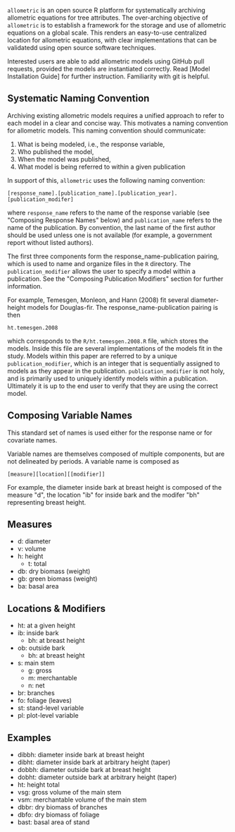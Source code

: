 `allometric` is an open source R platform for systematically archiving 
allometric equations for tree attributes. The over-arching objective of 
`allometric` is to establish a framework for the storage and use of allometric
equations on a global scale. This renders an easy-to-use centralized location
for allometric equations, with clear implementations that can be validatedd
using open source software techniques.

Interested users are able to add allometric models using GitHub pull requests,
provided the models are instantiated correctly. Read [Model Installation Guide]
for further instruction. Familiarity with git is helpful.

## Systematic Naming Convention

Archiving existing allometric models requires a unified approach to refer to
each model in a clear and concise way. This motivates a naming convention for
allometric models. This naming convention should communicate:

1. What is being modeled, i.e., the response variable,
2. Who published the model,
3. When the model was published,
4. What model is being referred to within a given publication

In support of this, `allometric` uses the following naming convention:

`[response_name].[publication_name].[publication_year].[publication_modifer]`

where `response_name` refers to the name of the response variable (see 
"Composing Response Names" below) and `publication_name` refers to the name of
the publication. By convention, the last name of the first author should be 
used unless one is not available (for example, a government report without
listed authors).

The first three components form the response_name-publication pairing, which
is used to name and organize files in the `R` directory. The 
`publication_modifier` allows the user to specify a model within a publication.
See the "Composing Publication Modifiers" section for further information.

For example, Temesgen, Monleon, and Hann (2008) fit several diameter-height
models for Douglas-fir. The response_name-publication pairing is then

`ht.temesgen.2008`

which corresponds to the `R/ht.temesgen.2008.R` file, which stores the models. 
Inside this file are several implementations of the models fit in the study. 
Models within this paper are referred to by a unique `publication_modifier`, 
which is an integer that is sequentially assigned to models as they appear in
the publication. `publication_modifier` is not holy, and is primarily used to
uniquely identify models within a publication. Ultimately it is up to the end
user to verify that they are using the correct model.

## Composing Variable Names

This standard set of names is used either for the response name or for covariate
names.

Variable names are themselves composed of multiple components, but are not 
delineated by periods. A variable name is composed as

`[measure][location][[modifier]]`

For example, the diameter inside bark at breast height is composed of the 
measure "d", the location "ib" for inside bark and the modifer "bh" representing
breast height.

## Measures

- d: diameter
- v: volume
- h: height
    - t: total
- db: dry biomass (weight)
- gb: green biomass (weight)
- ba: basal area

## Locations & Modifiers

- ht: at a given height
- ib: inside bark
    - bh: at breast height
- ob: outside bark
    - bh: at breast height
- s:  main stem
    - g: gross
    - m: merchantable
    - n: net
- br: branches
- fo: foliage (leaves)
- st: stand-level variable
- pl: plot-level variable

## Examples

- dibbh: diameter inside bark at breast height
- dibht: diameter inside bark at arbitrary height (taper) 
- dobbh: diameter outside bark at breast height
- dobht: diameter outside bark at arbitrary height (taper) 
- ht: height total
- vsg: gross volume of the main stem
- vsm: merchantable volume of the main stem
- dbbr: dry biomass of branches
- dbfo: dry biomass of foliage
- bast: basal area of stand
